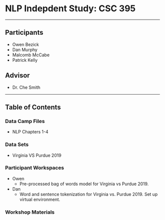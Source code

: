 # NLP Indepdent Study: CSC 395
***
## Participants
 - Owen Bezick
 - Dan Murphy
 - Malcomb McCabe
 - Patrick Kelly
## Advisor
 - Dr. Che Smith
***
## Table of Contents
### Data Camp Files
   * NLP Chapters 1-4
### Data Sets
   * Virginia VS Purdue 2019
### Participant Workspaces
   * Owen
      * Pre-processed bag of words model for Virginia vs Purdue 2019.
   * Dan
      * Word and sentence tokenization for Virginia vs. Purdue 2019. Set up virtual environment.
### Workshop Materials


